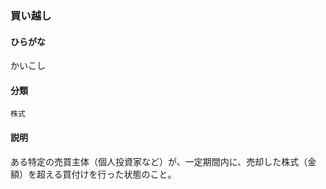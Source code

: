 <div style="display:none;">

## [あ行](securities-terms?id=あ行)
## [か行](securities-terms?id=か行)

</div>

### 買い越し

#### ひらがな

かいこし

#### 分類

`株式`

#### 説明

ある特定の売買主体（個人投資家など）が、一定期間内に、売却した株式（金額）を超える買付けを行った状態のこと。

<div style="display:none;">

## [さ行](securities-terms?id=さ行)
## [た行](securities-terms?id=た行)
## [な行](securities-terms?id=な行)
## [は行](securities-terms?id=は行)
## [ま行](securities-terms?id=ま行)
## [や行](securities-terms?id=や行)
## [ら行](securities-terms?id=ら行)
## [わ行](securities-terms?id=わ行)
## [英数字・記号](securities-terms?id=英数字・記号)

</div>

